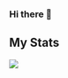 ### Hi there 👋

## My Stats
<a href="https://github.com/zipsm15">
  <img align="center" src="https://github-readme-stats.vercel.app/api?username=zipsm15&show_icons=true&theme=onedark" />
</a>

<!-- <a href="https://github.com/zipsm15">
  <img align="center" src="https://github-readme-stats.vercel.app/api/top-langs/?username=zipsm15&show_icons=true&theme=onedark" />
</a> -->

<!--
**zipsm15/zipsm15** is a ✨ _special_ ✨ repository because its `README.md` (this file) appears on your GitHub profile.

Here are some ideas to get you started:

- 🔭 I’m currently working on ...
- 🌱 I’m currently learning ...
- 👯 I’m looking to collaborate on ...
- 🤔 I’m looking for help with ...
- 💬 Ask me about ...
- 📫 How to reach me: ...
- 😄 Pronouns: ...
- ⚡ Fun fact: ...
-->

